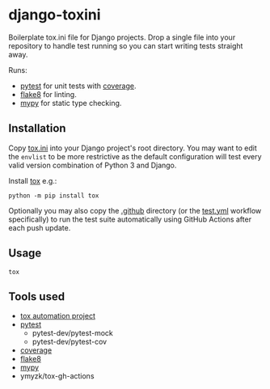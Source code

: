 # django-toxini

Boilerplate tox.ini file for Django projects. Drop a single file into your
repository to handle test running so you can start writing tests straight away.

Runs:
- [pytest](https://docs.pytest.org/en/latest/) for unit tests with [coverage](https://coverage.readthedocs.io/en/latest/).
- [flake8](https://flake8.pycqa.org/en/latest/) for linting.
- [mypy](https://mypy.readthedocs.io/en/stable/) for static type checking.

## Installation

Copy [tox.ini](tox.ini) into your Django project's root directory. You may want to
edit the `envlist` to be more restrictive as the default configuration will test
every valid version combination of Python 3 and Django.

Install [tox](https://tox.readthedocs.io/en/latest/install.html) e.g.:
```
python -m pip install tox
```

Optionally you may also copy the [.github](.github) directory (or the
[test.yml]( .github/workflows/test.yml) workflow specifically) to run the test suite
automatically using GitHub Actions after each push update.

## Usage

```
tox
```

## Tools used

- [tox automation project](https://tox.readthedocs.io/en/latest/index.html)
- [pytest](https://docs.pytest.org/en/latest/)
  - pytest-dev/pytest-mock
  - pytest-dev/pytest-cov
- [coverage](https://coverage.readthedocs.io/en/latest/)
- [flake8](https://flake8.pycqa.org/en/latest/)
- [mypy](https://mypy.readthedocs.io/en/stable/)
- ymyzk/tox-gh-actions
